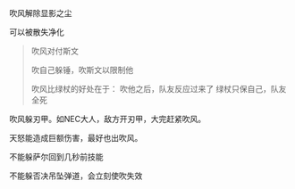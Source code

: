 吹风解除显影之尘

可以被散失净化

> 吹风对付斯文
>
> 吹自己躲锤，吹斯文以限制他
>
> 吹风比绿杖的好处在于：
> 吹他之后，队友反应过来了
> 绿杖只保自己，队友全死

吹风躲刃甲。如NEC大人，敌方开刃甲，大完赶紧吹风。

天怒能造成巨额伤害，最好也出吹风。

不能躲萨尔回到几秒前技能

不能躲否决吊坠弹道，会立刻使吹失效